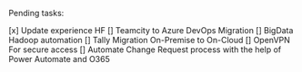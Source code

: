 Pending tasks:

[x] Update experience HF
[] Teamcity to Azure DevOps Migration
[] BigData Hadoop automation
[] Tally Migration On-Premise to On-Cloud
[] OpenVPN For secure access
[] Automate Change Request process with the help of Power Automate and O365


